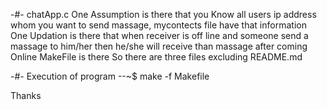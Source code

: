 
-#- chatApp.c
    One  Assumption is there that you Know all users ip address whom you want to send massage, mycontects file have that information
    One Updation is there that when receiver is off line and someone send  a massage to him/her then he/she will receive than massage 
    after coming Online
    MakeFile is there 
    So there are three files excluding README.md

-#- Execution of program
--~$ make -f Makefile

Thanks
